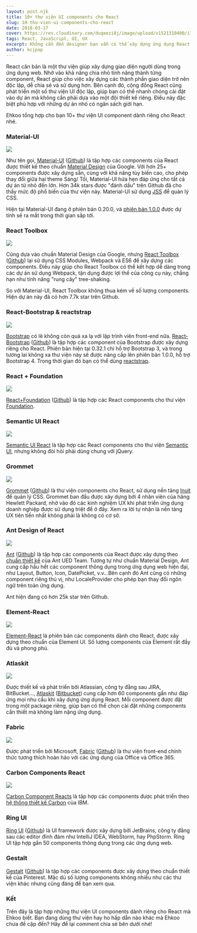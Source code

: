 ```yaml
---
layout: post.njk
title: 10+ thư viện UI components cho React
slug: 10-thu-vien-ui-components-cho-react
date: 2018-03-17
cover: https://res.cloudinary.com/duqeezi8j/image/upload/v1521310400/illustrator_z3o4m0.png
tags: React, JavaScript, UI, UX
excerpt: Không cần đến designer bạn vẫn có thể xây dựng ứng dụng React với giao diện chuyên nghiệp, UX hợp lý. Bằng cách nào ư? Nhờ vào sử dụng các thư viện UI mà Ehkoo giới thiệu ngay đây.
author: kcjpop
---
```

React căn bản là một thư viện giúp xây dựng giao diện người dùng trong ứng dụng web. Nhờ vào khả năng chia nhỏ tính năng thành từng component, React giúp cho việc xây dựng các thành phần giao diện trở nên độc lập, dễ chia sẻ và sử dụng hơn. Bên cạnh đó, cộng đồng React cũng phát triển một số thư viện UI độc lập, giúp bạn có thể nhanh chóng cài đặt vào dự án mà không cần phải dựa vào một đội thiết kế riêng. Điều này đặc biệt phù hợp với những dự án nhỏ có ngân sách giới hạn.

Ehkoo tổng hợp cho bạn 10+ thư viện UI component dành riêng cho React nhé.

### Material-UI

![](https://res.cloudinary.com/duqeezi8j/image/upload/v1521301741/rk7vltwagn3weelgn5kb.png)

Như tên gọi, [Material-UI](http://www.material-ui.com/#/) ([Github](https://github.com/mui-org/material-ui)) là tập hợp các components của React được thiết kế theo chuẩn [Material Design](https://www.google.com/design/spec/material-design/introduction.html) của Google. Với hơn 25+ components được xây dựng sẵn, cùng với khả năng tùy biến cao, cho phép thay đổi giữa hai theme Sáng/ Tối, Material-UI hứa hẹn đáp ứng cho tất cả dự án từ nhỏ đến lớn. Hơn 34k stars được "đánh dấu" trên Github đã cho thấy mức độ phổ biến của thư viện này. Material-UI sử dụng [JSS](http://cssinjs.org/) để quản lý CSS.

Hiện tại Material-UI đang ở phiên bản 0.20.0, và [phiên bản 1.0.0](https://material-ui-next.com/) được dự tính sẽ ra mắt trong thời gian sắp tới.

### React Toolbox

![](https://res.cloudinary.com/duqeezi8j/image/upload/v1521302273/mcddfulbhknwx1efjsuo.png)

Cũng dựa vào chuẩn Material Design của Google, nhưng [React Toolbox](http://react-toolbox.io/#/) ([Github](https://github.com/react-toolbox/react-toolbox)) lại sử dụng CSS Modules, Webpack và ES6 để xây dựng các components. Điều này giúp cho React Toolbox có thể kết hợp dễ dàng trong các dự án sử dụng Webpack, tận dụng được lợi thế của công cụ này, chẳng hạn như tính năng "rung cây" tree-shaking.

So với Material-UI, React Toolbox không thua kém về số lượng components. Hiện dự án này đã có hơn 7.7k star trên Github.

### React-Bootstrap & reactstrap

![](https://res.cloudinary.com/duqeezi8j/image/upload/v1521302550/pdsvgmqok9hiogrqjpvv.png)

[Bootstrap](http://getbootstrap.com/) có lẽ không còn quá xa lạ với lập trình viên front-end nữa. [React-Bootstrap](https://react-bootstrap.github.io/) ([Github](https://github.com/react-bootstrap/react-bootstrap)) là tập hợp các component của Bootstrap được xây dựng riêng cho React. Phiên bản hiện tại 0.32.1 chỉ hỗ trợ Bootstrap 3, và trong tương lai không xa thư viện này sẽ được nâng cấp lên phiên bản 1.0.0, hỗ trợ Bootstrap 4. Trong thời gian đó bạn có thể dùng [reactstrap](https://reactstrap.github.io/).

### React + Foundation

![](https://res.cloudinary.com/duqeezi8j/image/upload/c_scale,w_950/v1521309183/undefined_k1dvx7.jpg)

[React+Foundation](https://react.foundation/) ([Github](https://github.com/digiaonline/react-foundation)) là tập hợp các React components cho thư viện [Foundation](https://foundation.zurb.com/).

### Semantic UI React

![](https://res.cloudinary.com/duqeezi8j/image/upload/v1521309367/undefined_xgbgat.png)

[Semantic UI React](https://react.semantic-ui.com/introduction) là tập hợp các React components  cho thư viện [Semantic UI](https://semantic-ui.com/), nhưng không đòi hỏi phải dùng chung với jQuery.


### Grommet

![](https://res.cloudinary.com/duqeezi8j/image/upload/v1521303541/undefined_h1vcph.png)

[Grommet](http://grommet.io/) ([Github](https://github.com/grommet/grommet)) là thư viện components cho React, sử dụng nền tảng [Inuit](https://github.com/inuitcss/inuitcss) để quản lý CSS. Grommet ban đầu được xây dựng bởi 4 nhân viên của hãng Hewlett Packard, nhờ vào đó các kinh nghiệm UX khi phát triển ứng dụng doanh nghiệp được sử dụng triệt để ở đây. Xem ra lời tự nhận là nền tảng UX tiên tiến nhất không phải là không có cơ sở.

### Ant Design of React

![](https://res.cloudinary.com/duqeezi8j/image/upload/v1521304531/amk6hu7xjbsmpqqd8wsk.png)

[Ant](https://ant.design/docs/react/introduce) ([Github](https://github.com/ant-design/ant-design)) là tập hợp các components của React được xây dựng theo [chuẩn thiết kế](https://ant.design/docs/spec/introduce) của Ant UED Team. Tương tự như chuẩn Material Design, Ant cung cấp hầu hết các component thông dụng trong ứng dụng web hiện đại, như Layout, Button, Icon, DatePicket, v.v...Bên cạnh đó Ant cũng có những component riêng thú vị, như LocaleProvider cho phép bạn thay đổi ngôn ngữ trên toàn ứng dụng.

Ant hiện đang có hơn 25k star trên Github.

### Element-React

![](https://res.cloudinary.com/duqeezi8j/image/upload/v1521535497/1grcU5Q_vf34uk.png)

[Element-React](https://eleme.github.io/element-react/#/en-US/quick-start) là phiên bản các components dành cho React, được xây dựng theo chuẩn của Element UI. Số lượng components của Element rất đầy đủ và phong phú.

### Atlaskit

![](https://res.cloudinary.com/duqeezi8j/image/upload/v1521306305/undefined_tc9tyk.png)

Được thiết kế và phát triển bởi Atlassian, công ty đằng sau JIRA, BitBucket..., [Atlaskit](https://atlaskit.atlassian.com/) ([Bitbucket](https://bitbucket.org/atlassian/atlaskit-mk-2/src)) cung cấp hơn 60 components gần như đáp ứng mọi nhu cầu khi xây dựng ứng dụng React. Mỗi component được đặt trong một package riêng, giúp bạn có thể chọn cài đặt những components cần thiết mà không làm nặng ứng dụng.

### Fabric

![](https://res.cloudinary.com/duqeezi8j/image/upload/v1521306487/undefined_xgizqa.png)

Được phát triển bởi Microsoft, [Fabric](https://developer.microsoft.com/en-us/fabric) ([Github](https://github.com/OfficeDev/Office-UI-Fabric-Core)) là thư viện front-end chính thức tương thích hoàn hảo với các ứng dụng của Office và Office 365.

### Carbon Components React

![](https://res.cloudinary.com/duqeezi8j/image/upload/v1521309579/undefined_z4bulo.png)

[Carbon Component Reacts](https://github.com/carbon-design-system/carbon-components-react) là tập hợp các components được phát triển theo [hệ thống thiết kế Carbon](https://developer.ibm.com/code/open/projects/carbon-design-system/) của IBM.

### Ring UI

[Ring UI](https://jetbrains.org/ring-ui/index.html) ([Github](https://github.com/JetBrains/ring-ui)) là UI framework được xây dựng bởi JetBrains, công ty đằng sau các editor đình đám như IntelliJ IDEA, WebStorm, hay PhpStorm. Ring UI tập hợp gần 50 components thông dụng trong các ứng dụng web.

### Gestalt

[Gestalt](https://pinterest.github.io/gestalt/) ([Github](https://github.com/pinterest/gestalt)) là tập hợp các components được xây dựng theo chuẩn thiết kế của Pinterest. Mặc dù số lượng components không nhiều như các thư viện khác nhưng cũng đáng để bạn xem qua.

### Kết

Trên đây là tập hợp những thư viện UI components dành riêng cho React mà Ehkoo biết. Bạn đang dùng thư viện hay ho hấp dẫn nào khác mà Ehkoo chưa đề cập đến? Hãy để lại comment chia sẻ bên dưới nhé!
